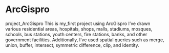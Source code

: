 # ArcGispro
project_ArcGispro
This is my_first project using ArcGispro 
I’ve drawn various residential areas, hospitals, shops, malls, stadiums, mosques, schools, bus stations, youth centers, fire stations, banks, and other government facilities. Additionally, I’ve used spatial queries such as merge, union, buffer, intersect, symmetric difference, clip, and identity.
